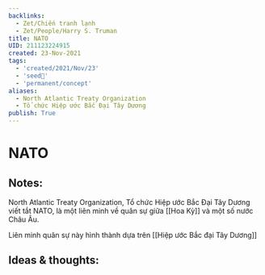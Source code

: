 ```yaml
---
backlinks:
  - Zet/Chiến tranh lạnh
  - Zet/People/Harry S. Truman
title: NATO
UID: 211123224915
created: 23-Nov-2021
tags:
  - 'created/2021/Nov/23'
  - 'seed🥜'
  - 'permanent/concept'
aliases:
  - North Atlantic Treaty Organization
  - Tổ chức Hiệp ước Bắc Đại Tây Dương
publish: True
---
```

# NATO

## Notes:
North Atlantic Treaty Organization, Tổ chức Hiệp ước Bắc Đại Tây Dương viết tắt NATO, là một liên minh về quân sự giữa [[Hoa Kỳ]] và một số nước Châu Âu.

Liên minh quân sự này hình thành dựa trên [[Hiệp ước Bắc đại Tây Dương]]

## Ideas & thoughts:


